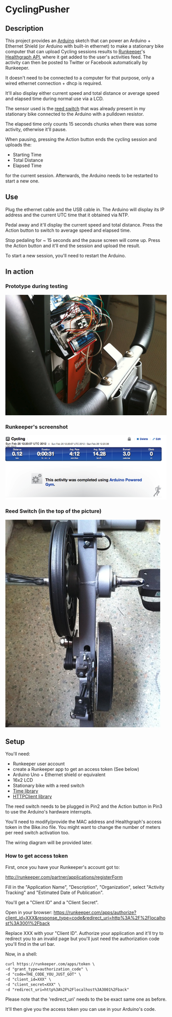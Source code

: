 # CyclingPusher

## Description

This project provides an [Arduino](http://arduino.cc/) sketch that can power an Arduino + Ethernet Shield (or Arduino with built-in ethernet) to make a stationary bike computer that can upload Cycling sessions results to [Runkeeper](http://runkeeper.com/)'s [Healthgraph API](http://developer.runkeeper.com/healthgraph), where it get added to the user's activities feed.
The activity can then be posted to Twitter or Facebook automatically by Runkeeper.

It doesn't need to be connected to a computer for that purpose, only a wired ethernet connection + dhcp is required.

It'll also display either current speed and total distance or average speed and elapsed time during normal use via a LCD.

The sensor used is the [reed switch](http://en.wikipedia.org/wiki/Reed_switch) that was already present in my stationary bike connected to the Arduino with a pulldown resistor.

The elapsed time only counts 15 seconds chunks when there was some activity, otherwise it'll pause.

When pausing, pressing the Action button ends the cycling session and uploads the:

 * Starting Time
 * Total Distance
 * Elapsed Time

for the current session. Afterwards, the Arduino needs to be restarted to start a new one.

## Use

Plug the ethernet cable and the USB cable in.
The Arduino will display its IP address and the current UTC time that it obtained via NTP.

Pedal away and it'll display the current speed and total distance. Press the Action button to switch to average speed and elapsed time.

Stop pedaling for ~ 15 seconds and the pause screen will come up. Press the Action button and it'll end the session and upload the result.

To start a new session, you'll need to restart the Arduino.

## In action

### Prototype during testing
![Prototype during testing](https://github.com/reefab/CyclingPusher/raw/master/images/prototype.jpg)
### Runkeeper's screenshot
![Runkeeper screenshot](https://github.com/reefab/CyclingPusher/raw/master/images/BikeProjectRunkeeper.png)
### Reed Switch (in the top of the picture)
![Stationary bike's reed switch and magnetic brake](https://github.com/reefab/CyclingPusher/raw/master/images/bike.jpg)

## Setup

You'll need:

 * Runkeeper user account
 * create a Runkeeper app to get an access token (See below)
 * Arduino Uno + Ethernet shield or equivalent
 * 16x2 LCD
 * Stationary bike with a reed switch
 * [Time library](http://arduino.cc/playground/Code/Time)
 * [HTTPClient library](http://interactive-matter.eu/how-to/arduino-http-client-library/)

The reed switch needs to be plugged in Pin2 and the Action button in Pin3 to use the Arduino's hardware interrupts.

You'll need to modify/provide the MAC address and Healthgraph's access token in the Bike.ino file.
You might want to change the number of meters per reed switch activation too.

The wiring diagram will be provided later.

### How to get access token

First, once you have your Runkeeper's account got to:

http://runkeeper.com/partner/applications/registerForm

Fill in the "Application Name", "Description", "Organization", select "Activity Tracking" and "Estimated Date of Publication".

You'll get a "Client ID" and a "Client Secret".

Open in your browser: https://runkeeper.com/apps/authorize?client_id=XXX&response_type=code&redirect_uri=http%3A%2F%2Flocalhost%3A3001%2Fback

Replace XXX with your "Client ID". Authorize your application and it'll try to redirect you to an invalid page but you'll just need the authorization code you'll find in the url bar.

Now, in a shell:

    curl https://runkeeper.com/apps/token \
    -d "grant_type=authorization_code" \
    -d "code=THE_CODE_YOU_JUST_GOT" \
    -d "client_id=XXX" \
    -d "client_secret=XXX" \
    -d "redirect_uri=http%3A%2F%2Flocalhost%3A3001%2Fback"

Please note that the 'redirect_uri' needs to the be exact same one as before.

It'll then give you the access token you can use in your Arduino's code.





